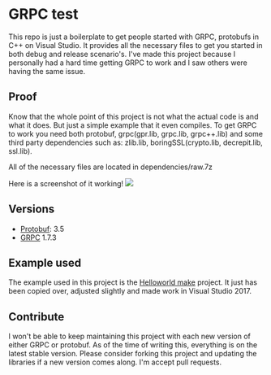 # GRPC test

This repo is just a boilerplate to get people started with GRPC, protobufs in C++ on Visual Studio. It provides all the necessary files to get you started in both debug and release scenario's. I've made this project because I personally had a hard time getting GRPC to work and I saw others were having the same issue.

## Proof
Know that the whole point of this project is not what the actual code is and what it does. But just a simple example that it even compiles. To get GRPC to work you need both protobuf, grpc(gpr.lib, grpc.lib, grpc++.lib) and some third party dependencies such as: zlib.lib, boringSSL(crypto.lib, decrepit.lib, ssl.lib).

All of the necessary files are located in dependencies/raw.7z

Here is a screenshot of it working!
![](proof.png)


## Versions

- [Protobuf](https://github.com/google/protobuf/releases): 3.5
- [GRPC](https://github.com/grpc/grpc/releases) 1.7.3

## Example used

The example used in this project is the [Helloworld make](https://github.com/grpc/grpc/tree/master/examples/cpp/helloworld) project. It just has been copied over, adjusted slightly and made work in Visual Studio 2017.


## Contribute

I won't be able to keep maintaining this project with each new version of either GRPC or protobuf. As of the time of writing this, everything is on the latest stable version. Please consider forking this project and updating the libraries if a new version comes along. I'm accept pull requests.